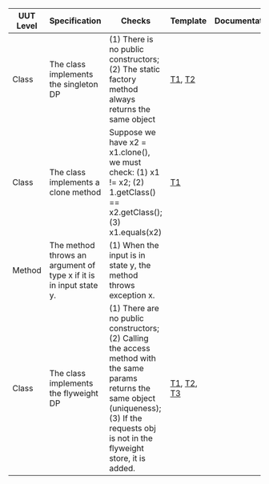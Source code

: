 | UUT Level | Specification | Checks |      Template | Documentation
|-----------|-----------------|--------|---------------|---------------|
| Class |The class implements the singleton DP|(1) There is no public constructors; (2) The static factory method always returns the same object | [T1](https://github.com/AlexaHernandez/DScribe/blob/ff12f08d5b0b0d9420d0b9f1cd7599d69b6a2069/templates/Template.java#L13), [T2](https://github.com/AlexaHernandez/DScribe/blob/ff12f08d5b0b0d9420d0b9f1cd7599d69b6a2069/templates/Template.java#L20)
| Class |The class implements a clone method|Suppose we have x2 = x1.clone(), we must check: (1) x1 != x2; (2)  1.getClass() == x2.getClass(); (3) x1.equals(x2)| [T1](https://github.com/AlexaHernandez/DScribe/blob/ff12f08d5b0b0d9420d0b9f1cd7599d69b6a2069/templates/Template.java#L28)
| Method |The method throws an argument of type x if it is in input state y.|(1) When the input is in state y, the method throws exception x.|
| Class |The class implements the flyweight DP |(1) There are no public constructors; (2) Calling the access method with the same params returns the same object (uniqueness); (3) If the requests obj is not in the flyweight store, it is added.|[T1](https://github.com/AlexaHernandez/DScribe/blob/ff12f08d5b0b0d9420d0b9f1cd7599d69b6a2069/templates/Template.java#L13), [T2](https://github.com/AlexaHernandez/DScribe/blob/ff12f08d5b0b0d9420d0b9f1cd7599d69b6a2069/templates/Template.java#L38), [T3](https://github.com/AlexaHernandez/DScribe/blob/ff12f08d5b0b0d9420d0b9f1cd7599d69b6a2069/templates/Template.java#L46)
